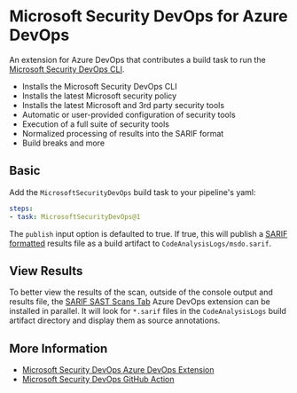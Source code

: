# Microsoft Security DevOps for Azure DevOps

An extension for Azure DevOps that contributes a build task to run the [Microsoft Security DevOps CLI](https://aka.ms/msdo-nuget).

* Installs the Microsoft Security DevOps CLI
* Installs the latest Microsoft security policy
* Installs the latest Microsoft and 3rd party security tools
* Automatic or user-provided configuration of security tools
* Execution of a full suite of security tools
* Normalized processing of results into the SARIF format
* Build breaks and more

## Basic

Add the `MicrosoftSecurityDevOps` build task to your pipeline's yaml:

```yaml
steps:
- task: MicrosoftSecurityDevOps@1
```

The `publish` input option is defaulted to true. If true, this will publish a [SARIF formatted](https://aka.ms/sarif) results file as a build artifact to `CodeAnalysisLogs/msdo.sarif`.

## View Results

To better view the results of the scan, outside of the console output and results file, the [SARIF SAST Scans Tab](https://marketplace.visualstudio.com/items?itemName=sariftools.scans&targetId=8e02e9e3-062e-46a7-8558-c30016c43306&utm_source=vstsproduct&utm_medium=ExtHubManageList) Azure DevOps extension can be installed in parallel. It will look for `*.sarif` files in the `CodeAnalysisLogs` build artifact directory and display them as source annotations.

## More Information

* [Microsoft Security DevOps Azure DevOps Extension](https://aka.ms/msdo-azdevops)
* [Microsoft Security DevOps GitHub Action](https://aka.ms/msdo-github)